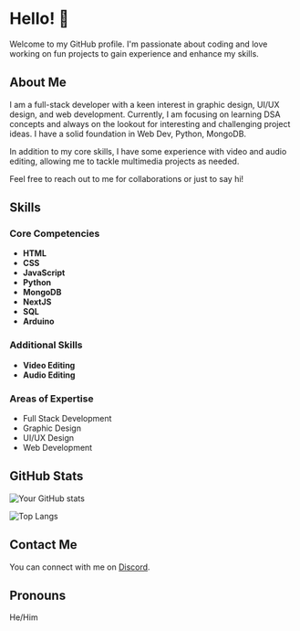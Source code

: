 # Hello! 👋

Welcome to my GitHub profile. I'm passionate about coding and love working on fun projects to gain experience and enhance my skills.

## About Me

I am a full-stack developer with a keen interest in graphic design, UI/UX design, and web development. Currently, I am focusing on learning DSA concepts and always on the lookout for interesting and challenging project ideas. I have a solid foundation in Web Dev, Python, MongoDB.

In addition to my core skills, I have some experience with video and audio editing, allowing me to tackle multimedia projects as needed.

Feel free to reach out to me for collaborations or just to say hi!

## Skills

### Core Competencies
- **HTML**
- **CSS**
- **JavaScript**
- **Python**
- **MongoDB**
- **NextJS**
- **SQL**
- **Arduino**

### Additional Skills
- **Video Editing**
- **Audio Editing**

### Areas of Expertise
- Full Stack Development
- Graphic Design
- UI/UX Design
- Web Development

## GitHub Stats

![Your GitHub stats](https://github-readme-stats.vercel.app/api?username=TheNabbu&show_icons=true&theme=radical)

![Top Langs](https://github-readme-stats.vercel.app/api/top-langs/?username=TheNabbu&layout=compact&theme=radical)

## Contact Me

You can connect with me on [Discord](https://discordapp.com/users/871603382647943279).

## Pronouns
He/Him
